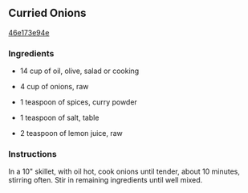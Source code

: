 ## Curried Onions

[46e173e94e](http://www.food.com/recipe/curried-onions-108228)

### Ingredients

 - 14 cup of oil, olive, salad or cooking

 - 4 cup of onions, raw

 - 1 teaspoon of spices, curry powder

 - 1 teaspoon of salt, table

 - 2 teaspoon of lemon juice, raw

### Instructions

In a 10" skillet, with oil hot, cook onions until tender, about 10 minutes, stirring often. Stir in remaining ingredients until well mixed.